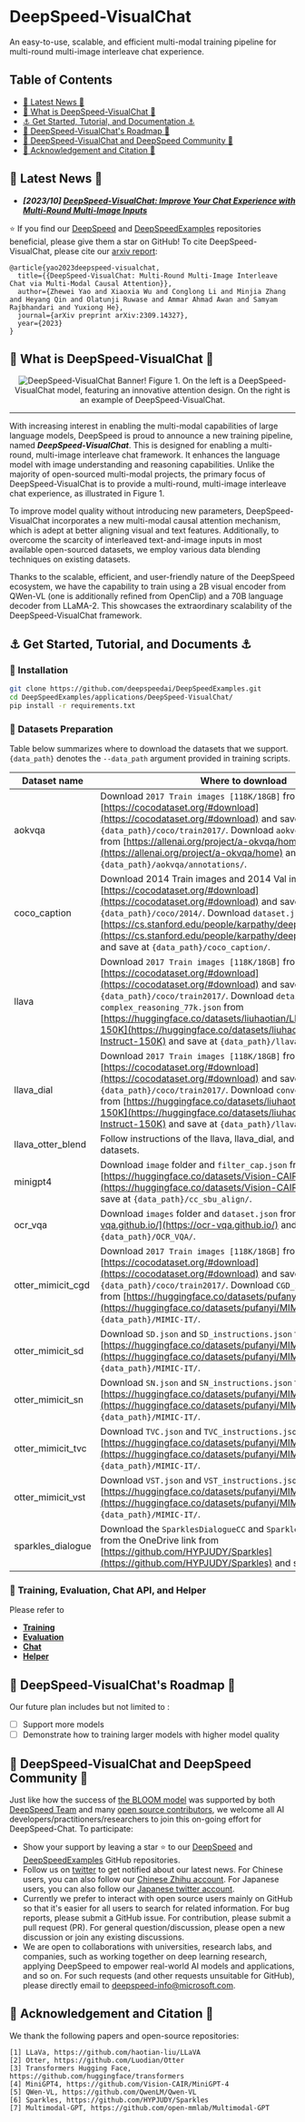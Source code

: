 # DeepSpeed-VisualChat

An easy-to-use, scalable, and efficient multi-modal training pipeline for multi-round multi-image interleave chat experience.


## Table of Contents

- [📰 Latest News 📰](#-latest-news-)
- [🚀 What is DeepSpeed-VisualChat 🚀️](#-what-is-deepspeed-visualchat-)
- [⚓ Get Started, Tutorial, and Documentation ⚓](#-get-started-tutorial-documentation-)
- [🌱 DeepSpeed-VisualChat's Roadmap 🌱](#-deepspeed-visualchats-roadmap-)
- [💬 DeepSpeed-VisualChat and DeepSpeed Community 💬](#-deepspeed-visualchat-and-deepspeed-community-)
- [🙏 Acknowledgement and Citation 🙏](#-acknowledgement-and-citation-)

<!-- markdown-toc end -->

## 📰 Latest News 📰

* ***[2023/10] [DeepSpeed-VisualChat: Improve Your Chat Experience with Multi-Round Multi-Image Inputs](https://github.com/deepspeedai/DeepSpeed/tree/master/blogs/deepspeed-visualchat/10-03-2023/README.md)***

⭐ If you find our [DeepSpeed](https://github.com/deepspeedai/DeepSpeed) and [DeepSpeedExamples](https://github.com/deepspeedai/DeepSpeedExamples) repositories beneficial, please give them a star on GitHub! To cite DeepSpeed-VisualChat, please cite our [arxiv report](https://arxiv.org/abs/2309.14327):

```
@article{yao2023deepspeed-visualchat,
  title={{DeepSpeed-VisualChat: Multi-Round Multi-Image Interleave Chat via Multi-Modal Causal Attention}},
  author={Zhewei Yao and Xiaoxia Wu and Conglong Li and Minjia Zhang and Heyang Qin and Olatunji Ruwase and Ammar Ahmad Awan and Samyam Rajbhandari and Yuxiong He},
  journal={arXiv preprint arXiv:2309.14327},
  year={2023}
}
```

## 🚀 What is DeepSpeed-VisualChat 🚀
<div align="center">

<img src="assets/hero-figure.png" alt="DeepSpeed-VisualChat Banner!"/>
Figure 1. On the left is a DeepSpeed-VisualChat model, featuring an innovative attention design. On the right is an example of DeepSpeed-VisualChat.

</div>

---

With increasing interest in enabling the multi-modal capabilities of large language models, DeepSpeed is proud to announce a new training pipeline, named ***DeepSpeed-VisualChat***. This is designed for enabling a multi-round, multi-image interleave chat framework. It enhances the language model with image understanding and reasoning capabilities. Unlike the majority of open-sourced multi-modal projects, the primary focus of DeepSpeed-VisualChat is to provide a multi-round, multi-image interleave chat experience, as illustrated in Figure 1.

To improve model quality without introducing new parameters, DeepSpeed-VisualChat incorporates a new multi-modal causal attention mechanism, which is adept at better aligning visual and text features. Additionally, to overcome the scarcity of interleaved text-and-image inputs in most available open-sourced datasets, we employ various data blending techniques on existing datasets.

Thanks to the scalable, efficient, and user-friendly nature of the DeepSpeed ecosystem, we have the capability to train using a 2B visual encoder from QWen-VL (one is additionally refined from OpenClip) and a 70B language decoder from LLaMA-2. This showcases the extraordinary scalability of the DeepSpeed-VisualChat framework.





## ⚓ Get Started, Tutorial, and Documents ⚓

### 🐼 Installation


```bash
git clone https://github.com/deepspeedai/DeepSpeedExamples.git
cd DeepSpeedExamples/applications/DeepSpeed-VisualChat/
pip install -r requirements.txt
```

### 🐼 Datasets Preparation

Table below summarizes where to download the datasets that we support. `{data_path}` denotes the `--data_path` argument provided in training scripts.

| Dataset name | Where to download |
|--------------|-------------------|
| aokvqa | Download `2017 Train images [118K/18GB]` from [https://cocodataset.org/#download](https://cocodataset.org/#download) and save at `{data_path}/coco/train2017/`. Download `aokvqa_v1p0_train.json` from [https://allenai.org/project/a-okvqa/home](https://allenai.org/project/a-okvqa/home) and save at `{data_path}/aokvqa/annotations/`. |
| coco_caption | Download 2014 Train images and 2014 Val images from [https://cocodataset.org/#download](https://cocodataset.org/#download) and save all images at `{data_path}/coco/2014/`. Download `dataset.json` from [https://cs.stanford.edu/people/karpathy/deepimagesent/coco.zip](https://cs.stanford.edu/people/karpathy/deepimagesent/coco.zip) and save at `{data_path}/coco_caption/`. |
| llava | Download `2017 Train images [118K/18GB]` from [https://cocodataset.org/#download](https://cocodataset.org/#download) and save at `{data_path}/coco/train2017/`. Download `detail_23k.json` and `complex_reasoning_77k.json` from [https://huggingface.co/datasets/liuhaotian/LLaVA-Instruct-150K](https://huggingface.co/datasets/liuhaotian/LLaVA-Instruct-150K) and save at `{data_path}/llava/`. |
| llava_dial | Download `2017 Train images [118K/18GB]` from [https://cocodataset.org/#download](https://cocodataset.org/#download) and save at `{data_path}/coco/train2017/`. Download `conversation_58k.json` from [https://huggingface.co/datasets/liuhaotian/LLaVA-Instruct-150K](https://huggingface.co/datasets/liuhaotian/LLaVA-Instruct-150K) and save at `{data_path}/llava/`. |
| llava_otter_blend | Follow instructions of the llava, llava_dial, and otter_mimicit_cgd datasets. |
| minigpt4 | Download `image` folder and `filter_cap.json` from [https://huggingface.co/datasets/Vision-CAIR/cc_sbu_align](https://huggingface.co/datasets/Vision-CAIR/cc_sbu_align) and save at `{data_path}/cc_sbu_align/`. |
| ocr_vqa |  Download `images` folder and `dataset.json` from [https://ocr-vqa.github.io/](https://ocr-vqa.github.io/) and save at `{data_path}/OCR_VQA/`. |
| otter_mimicit_cgd | Download `2017 Train images [118K/18GB]` from [https://cocodataset.org/#download](https://cocodataset.org/#download) and save at `{data_path}/coco/train2017/`. Download `CGD_instructions.json` from [https://huggingface.co/datasets/pufanyi/MIMICIT](https://huggingface.co/datasets/pufanyi/MIMICIT) and save at `{data_path}/MIMIC-IT/`. |
| otter_mimicit_sd | Download `SD.json` and `SD_instructions.json` from [https://huggingface.co/datasets/pufanyi/MIMICIT](https://huggingface.co/datasets/pufanyi/MIMICIT) and save at `{data_path}/MIMIC-IT/`. |
| otter_mimicit_sn | Download `SN.json` and `SN_instructions.json` from [https://huggingface.co/datasets/pufanyi/MIMICIT](https://huggingface.co/datasets/pufanyi/MIMICIT) and save at `{data_path}/MIMIC-IT/`. |
| otter_mimicit_tvc | Download `TVC.json` and `TVC_instructions.json` from [https://huggingface.co/datasets/pufanyi/MIMICIT](https://huggingface.co/datasets/pufanyi/MIMICIT) and save at `{data_path}/MIMIC-IT/`. |
| otter_mimicit_vst | Download `VST.json` and `VST_instructions.json` from [https://huggingface.co/datasets/pufanyi/MIMICIT](https://huggingface.co/datasets/pufanyi/MIMICIT) and save at `{data_path}/MIMIC-IT/`. |
| sparkles_dialogue | Download the `SparklesDialogueCC` and `SparklesDialogueVG` folders from the OneDrive link from [https://github.com/HYPJUDY/Sparkles](https://github.com/HYPJUDY/Sparkles) and save at `{data_path}/`. |

### 🐼 Training, Evaluation, Chat API, and Helper
Please refer to 
  - [**Training**](./training/README.md)
  - [**Evaluation**](./eval/README.md)
  - [**Chat**](./chat/README.md)
  - [**Helper**](./helper/README.md)


## 🌱 DeepSpeed-VisualChat's Roadmap 🌱

Our future plan includes but not limited to :
- [ ] Support more models
- [ ] Demonstrate how to training larger models with higher model quality

## 💬 DeepSpeed-VisualChat and DeepSpeed Community 💬

Just like how the success of [the BLOOM model](https://huggingface.co/bigscience/bloom) was supported by both [DeepSpeed Team](https://github.com/bigscience-workshop/Megatron-DeepSpeed) and many [open source contributors](https://huggingface.co/bigscience), we welcome all AI developers/practitioners/researchers to join this on-going effort for DeepSpeed-Chat. To participate:
- Show your support by leaving a star ⭐ to our [DeepSpeed](https://github.com/deepspeedai/DeepSpeed) and [DeepSpeedExamples](https://github.com/deepspeedai/DeepSpeedExamples) GitHub repositories.
- Follow us on [twitter](https://twitter.com/MSFTDeepSpeed) to get notified about our latest news. For Chinese users, you can also follow our [Chinese Zhihu account](https://www.zhihu.com/people/deepspeed). For Japanese users, you can also follow our [Japanese twitter account](https://twitter.com/MSFTDeepSpeedJP).
- Currently we prefer to interact with open source users mainly on GitHub so that it's easier for all users to search for related information. For bug reports, please submit a GitHub issue. For contribution, please submit a pull request (PR). For general question/discussion, please open a new discussion or join any existing discussions.
- We are open to collaborations with universities, research labs, and companies, such as working together on deep learning research, applying DeepSpeed to empower real-world AI models and applications, and so on. For such requests (and other requests unsuitable for GitHub), please directly email to deepspeed-info@microsoft.com.


## 🙏 Acknowledgement and Citation 🙏

We thank the following papers and open-source repositories:

    [1] LLaVa, https://github.com/haotian-liu/LLaVA
    [2] Otter, https://github.com/Luodian/Otter
    [3] Transformers Hugging Face, https://github.com/huggingface/transformers
    [4] MiniGPT4, https://github.com/Vision-CAIR/MiniGPT-4
    [5] QWen-VL, https://github.com/QwenLM/Qwen-VL
    [6] Sparkles, https://github.com/HYPJUDY/Sparkles
    [7] Multimodal-GPT, https://github.com/open-mmlab/Multimodal-GPT
